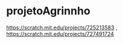 # projetoAgrinnho
https://scratch.mit.edu/projects/725213583 ,
https://scratch.mit.edu/projects/727491724

